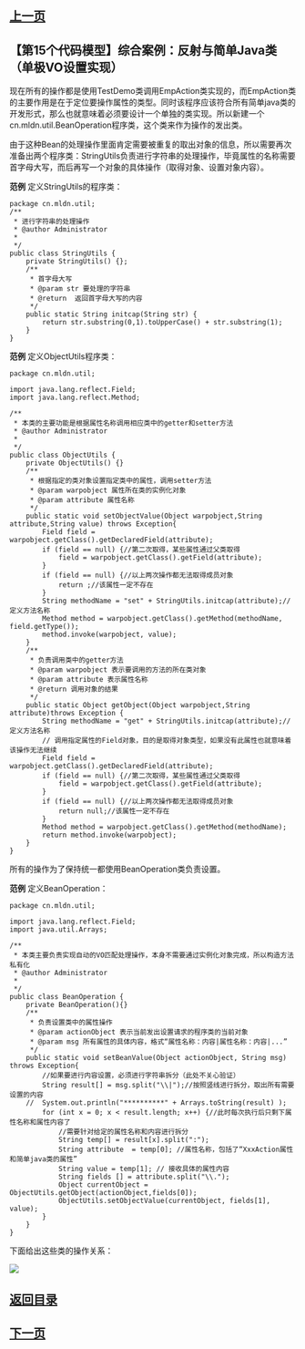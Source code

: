 ## [上一页](course102)
##  【第15个代码模型】综合案例：反射与简单Java类（单极VO设置实现）

现在所有的操作都是使用TestDemo类调用EmpAction类实现的，而EmpAction类的主要作用是在于定位要操作属性的类型。同时该程序应该符合所有简单java类的开发形式，那么也就意味着必须要设计一个单独的类实现。所以新建一个cn.mldn.util.BeanOperation程序类，这个类来作为操作的发出类。

由于这种Bean的处理操作里面肯定需要被重复的取出对象的信息，所以需要再次准备出两个程序类：StringUtils负责进行字符串的处理操作，毕竟属性的名称需要首字母大写，而后再写一个对象的具体操作（取得对象、设置对象内容）。

**范例** 定义StringUtils的程序类：

	package cn.mldn.util;
	/**
	 * 进行字符串的处理操作
	 * @author Administrator
	 *
	 */
	public class StringUtils {
		private StringUtils() {};
		/**
		 * 首字母大写
		 * @param str 要处理的字符串
		 * @return  返回首字母大写的内容
		 */
		public static String initcap(String str) {
			return str.substring(0,1).toUpperCase() + str.substring(1);
		}
	}

**范例** 定义ObjectUtils程序类：

	package cn.mldn.util;
	
	import java.lang.reflect.Field;
	import java.lang.reflect.Method;
	
	/**
	 * 本类的主要功能是根据属性名称调用相应类中的getter和setter方法
	 * @author Administrator
	 *
	 */
	public class ObjectUtils {
		private ObjectUtils() {}
		/**
		 * 根据指定的类对象设置指定类中的属性，调用setter方法
		 * @param warpobject 属性所在类的实例化对象
		 * @param attribute 属性名称
		 */
		public static void setObjectValue(Object warpobject,String attribute,String value) throws Exception{
			Field field = warpobject.getClass().getDeclaredField(attribute);
			if (field == null) {//第二次取得，某些属性通过父类取得
				field = warpobject.getClass().getField(attribute);
			}
			if (field == null) {//以上两次操作都无法取得成员对象
				return ;//该属性一定不存在
			}
			String methodName = "set" + StringUtils.initcap(attribute);//定义方法名称
			Method method = warpobject.getClass().getMethod(methodName, field.getType());
			method.invoke(warpobject, value);
		}
		/**
		 * 负责调用类中的getter方法
		 * @param warpobject 表示要调用的方法的所在类对象
		 * @param attribute 表示属性名称
		 * @return 调用对象的结果
		 */
		public static Object getObject(Object warpobject,String attribute)throws Exception {
			String methodName = "get" + StringUtils.initcap(attribute);//定义方法名称
			// 调用指定属性的Field对象，目的是取得对象类型，如果没有此属性也就意味着该操作无法继续
			Field field = warpobject.getClass().getDeclaredField(attribute);
			if (field == null) {//第二次取得，某些属性通过父类取得
				field = warpobject.getClass().getField(attribute);
			}
			if (field == null) {//以上两次操作都无法取得成员对象
				return null;//该属性一定不存在
			}
			Method method = warpobject.getClass().getMethod(methodName);
			return method.invoke(warpobject);
		}
	}

所有的操作为了保持统一都使用BeanOperation类负责设置。

**范例** 定义BeanOperation：

	package cn.mldn.util;
	
	import java.lang.reflect.Field;
	import java.util.Arrays;
	
	/**
	 * 本类主要负责实现自动的VO匹配处理操作，本身不需要通过实例化对象完成，所以构造方法私有化
	 * @author Administrator
	 *
	 */
	public class BeanOperation {
		private BeanOperation(){}
		/**
		 * 负责设置类中的属性操作
		 * @param actionObject 表示当前发出设置请求的程序类的当前对象
		 * @param msg 所有属性的具体内容，格式“属性名称：内容|属性名称：内容|...”
		 */
		public static void setBeanValue(Object actionObject, String msg) throws Exception{
			//如果要进行内容设置，必须进行字符串拆分（此处不关心验证）
			String result[] = msg.split("\\|");//按照竖线进行拆分，取出所有需要设置的内容
		//	System.out.println("**********" + Arrays.toString(result) );
			for (int x = 0; x < result.length; x++) {//此时每次执行后只剩下属性名称和属性内容了
				//需要针对给定的属性名称和内容进行拆分
				String temp[] = result[x].split(":");
				String attribute  = temp[0]; //属性名称，包括了“XxxAction属性和简单java类的属性”
				String value = temp[1]; // 接收具体的属性内容
				String fields [] = attribute.split("\\.");
				Object currentObject = ObjectUtils.getObject(actionObject,fields[0]);
				ObjectUtils.setObjectValue(currentObject, fields[1], value);
			}
		}
	}

下面给出这些类的操作关系：

![](http://ww3.sinaimg.cn/large/0060lm7Tly1fo4fyi2iqpj30lx0b478l.jpg)


## [返回目录](https://wuchengcheng110120.github.io/aliyunjava3/list)
## [下一页](course104)

